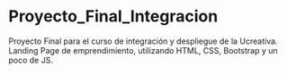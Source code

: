 # Proyecto_Final_Integracion
Proyecto Final para el curso de integración y despliegue de la Ucreativa.
Landing Page de emprendimiento, utilizando HTML, CSS, Bootstrap y un poco de JS.
